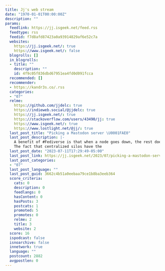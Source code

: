 ```yaml
---
title: Jj's web stream
date: "1970-01-01T00:00:00Z"
description: ""
params:
  feedlink: https://jj.isgeek.net/feed.rss
  feedtype: rss
  feedid: f7d8afd87423a0a93914829af6e52c7a
  websites:
    https://jj.isgeek.net/: true
    https://www.isgeek.net/: false
  blogrolls: []
  in_blogrolls:
  - title: ""
    description: ""
    id: 4f9c05f836dbd67951ea4fd0d091fcca
  recommended: []
  recommender:
  - https://kandr3s.co/.rss
  categories:
  - "07"
  relme:
    https://github.com/jjdelc: true
    https://indieweb.social/@jjdelc: true
    https://jj.isgeek.net/: true
    https://stackoverflow.com/users/43490/jj: true
    https://www.isgeek.net/: true
    https://www.lostlight.net/@jj/: true
  last_post_title: "Picking a Mastodon server \U0001FAE0"
  last_post_description: |-
    A benefit of #Fediverse is that when a node goes down, the rest doesn't. But that's fine when it's someone else's node, or when it's temporary downtime.
    The fact that centralized silos have the
  last_post_date: "2023-07-11T17:29:49-05:00"
  last_post_link: https://jj.isgeek.net/2023/07/picking-a-mastodon-server/
  last_post_categories:
  - "07"
  last_post_language: ""
  last_post_guid: 3662c4b51a0eebaa79ce1b8ba3eeb364
  score_criteria:
    cats: 0
    description: 0
    feedlangs: 0
    hasContent: 0
    hasPosts: 3
    postcats: 1
    promoted: 5
    promotes: 0
    relme: 2
    title: 3
    website: 2
  score: 16
  ispodcast: false
  isnoarchive: false
  innetwork: true
  language: ""
  postcount: 2882
  avgpostlen: 0
---
```


